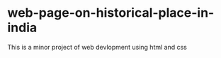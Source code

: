 # web-page-on-historical-place-in-india
This is a minor project of web devlopment using html and css
